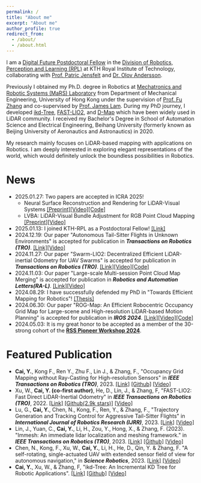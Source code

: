```yaml
---
permalink: /
title: "About me"
excerpt: "About me"
author_profile: true
redirect_from: 
  - /about/
  - /about.html
---
```


I am a [Digital Future Postdoctoral Fellow](https://www.digitalfutures.kth.se/) in the [Division of Robotics, Perception and Learning (RPL)](https://www.kth.se/is/rpl) at KTH Royal Institute of Technology, collaborating with [Prof. Patric Jensfelt](https://www.kth.se/profile/patric) and [Dr. Olov Andersson](https://www.kth.se/profile/olovand).

Previously I obtained my Ph.D. degree in Robotics at [Mechatronics and Robotic Systems (MaRS) Laboratory](https://mars.hku.hk/) from Department of Mechanical Engineering, University of Hong Kong under the supervision of [Prof. Fu Zhang](https://www.mech.hku.hk/academic-staff/Zhang-F) and co-supervised by [Prof. James Lam](https://meweb.hku.hk/jlam/). 
During my PhD journey, I developed [ikd-Tree](https://github.com/hku-mars/ikd-Tree), [FAST-LIO2](https://github.com/hku-mars/FAST_LIO), and [D-Map](https://github.com/hku-mars/D-Map) which have been widely used in LiDAR community. 
I received my Bachelor's Degree in School of Automation Science and Electrical Engineering, Beihang University (formerly known as Beijing University of Aeronautics and Astronautics) in 2020. 

My research mainly focuses on LiDAR-based mapping with applications on Robotics. I am deeply interested in exploring elegant representations of the world, which would definitely unlock the boundless possibilities in Robotics.

# News
- 2025.01.27: Two papers are accepted in ICRA 2025! 
  - Neural Surface Reconstruction and Rendering for LiDAR-Visual Systems [[Preprint]](https://arxiv.org/pdf/2409.10868)[[Video]](https://www.youtube.com/watch?v=XFzzAGVbzek)[[Code]](https://www.youtube.com/watch?v=XFzzAGVbzek)
  - LVBA: LiDAR-Visual Bundle Adjustment for RGB Point Cloud Mapping [[Preprint]](https://arxiv.org/pdf/2409.10868)[[Video]](https://www.youtube.com/watch?v=jtIUBI0U76c)
- 2025.01.13: I joined KTH-RPL as a Postdoctoral Fellow! [[Link]](https://www.digitalfutures.kth.se/research/postdoc-fellowships/postdoc-fellowships-ongoing-projects/towards-smart-cities-collaborative-spatial-perception-for-digital-twinning/) 
- 2024.12.19: Our paper "Autonomous Tail-Sitter Flights in Unknown Environments" is accepted for publication in ***Transactions on Robotics (TRO)***.  [[Link]](https://ieeexplore.ieee.org/document/10829730)[[Video]](https://www.youtube.com/watch?v=OvqhlB2h3k8)
- 2024.11.27: Our paper "Swarm-LIO2: Decentralized Efficient LiDAR-inertial Odometry for UAV Swarms" is accepted for publication in ***Transactions on Robotics (TRO)***. [[Link]](https://ieeexplore.ieee.org/document/10816004)[[Video]](https://www.youtube.com/watch?v=Q7cJ9iRhlrY)[[Code]](https://github.com/hku-mars/Swarm-LIO2) 
- 2024.11.03: Our paper "Large-scale Multi-session Point Cloud Map Merging" is accepted for publication in ***Robotics and Automation Letters(RA-L)***. [[Link]](https://ieeexplore.ieee.org/document/10759717/)[[Video]](https://www.youtube.com/watch?v=X2WSILJe-Ew)
- 2024.08.29: I have successfully defended my PhD in "Towards Efficient Mapping for Robotics"! [[Thesis]](https://raw.github.com/Ecstasy-EC/Ecstasy-EC.github.io/main/pdf/Thesis_YixiCAI.pdf)
- 2024.06.30: Our paper "ROG-Map: An Efficient Robocentric Occupancy Grid Map for Large-scene and High-resolution LiDAR-based Motion Planning" is accepted for publication in ***IROS 2024***. [[Link]](https://ieeexplore.ieee.org/document/10802303/)[[Video]](https://youtube.com/watch?v=eDkwGXCea7w)[[Code]](https://github.com/hku-mars/ROG-Map)
- 2024.05.03: It is my great honor to be accepted as a member of the 30-strong cohort of the [**RSS Pioneer Workshop 2024**](https://sites.google.com/view/rsspioneers2024/).

# Featured Publication
- **Cai, Y.**, Kong F., Ren Y., Zhu F., Lin J., & Zhang, F., "Occupancy Grid Mapping without Ray-Casting for High-resolution Sensors" in ***IEEE Transactions on Robotics (TRO)***, 2023. [[Link]](https://ieeexplore.ieee.org/document/10286126) [[Github]](https://github.com/hku-mars/D-Map) [[Video]](https://www.youtube.com/watch?v=m5QQPbkYYnA)
- Xu, W., **Cai, Y. (co-first author)**, He, D., Lin, J., & Zhang, F, "FAST-LIO2: Fast Direct LiDAR-Inertial Odometry" in ***IEEE Transactions on Robotics (TRO)***, 2022. [[Link]](https://ieeexplore.ieee.org/document/9697912y) [[Github(2.9k stars)]](https://github.com/hku-mars/FAST_LIO) [[Video]](https://www.youtube.com/watch?v=2OvjGnxszf8)
- Lu, G., **Cai, Y.**, Chen, N., Kong, F., Ren, Y., & Zhang, F., "Trajectory Generation and Tracking Control for Aggressive Tail-Sitter Flights" in ***International Journal of Robotics Research (IJRR)***, 2023. [[Link]](https://doi.org/10.1177/02783649231207655) [[Video]](https://www.youtube.com/watch?v=2x_bLbVuyrk)
- Lin, J., Yuan, C., **Cai, Y.**, Li, H., Zou, Y., Hong, X., & Zhang, F. (2023). "Immesh: An immediate lidar localization and meshing framework." in ***IEEE Transactions on Robotics (TRO)***, 2023. [[Link]](https://ieeexplore.ieee.org/document/10304337) [[Github]](https://github.com/hku-mars/ImMesh) [[Video]](https://www.youtube.com/watch?v=pzT2fMwz428)
- Chen, N., Kong, F., Xu, W., **Cai, Y.**, Li, H., He, D., Qin, Y. & Zhang, F. "A self-rotating, single-actuated UAV with extended sensor field of view for autonomous navigation," in ***Science Robotics***, 2023. [[Link]](https://mars.hku.hk/papers/scirobotics.ade4538_.pdf) [[Video]](https://www.youtube.com/watch?v=lrEJnJrRJsQ)
- **Cai, Y.**, Xu, W., & Zhang, F, "ikd-Tree: An Incremental KD Tree for Robotic Applications". [[Link]](https://arxiv.org/pdf/2102.10808.pdf) [[Github]](https://github.com/hku-mars/ikd-Tree) [[Video]](https://www.youtube.com/watch?v=ueOunk03zxA)


